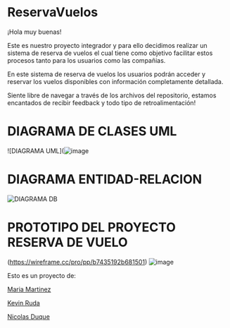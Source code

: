 # ReservaVuelos
¡Hola muy buenas!

Este es nuestro proyecto integrador y para ello decidimos realizar un sistema de reserva de vuelos el cual tiene como objetivo facilitar estos procesos tanto para los usuarios como las compañias.

En este sistema de reserva de vuelos los usuarios podrán acceder y reservar los vuelos disponibles con información completamente detallada.

Siente libre de navegar a través de los archivos del repositorio, estamos encantados de recibir feedback y todo tipo de retroalimentación!

# DIAGRAMA DE CLASES UML

![DIAGRAMA UML](![image](https://github.com/ad-nicolas/ReservaVuelos/assets/92681721/ba89ad11-8b1d-44c9-a29c-be0bbfe6cb27)


# DIAGRAMA ENTIDAD-RELACION

![DIAGRAMA DB](https://github.com/ad-nicolas/ReservaVuelos/blob/eb02d955f39a0aeb625a1bf048f015f985d13eb8/assets/Diagrama%20Entidad-Relacion.png)

# PROTOTIPO DEL PROYECTO RESERVA DE VUELO 
(https://wireframe.cc/pro/pp/b7435192b681501)
![image](https://github.com/ad-nicolas/ReservaVuelos/assets/92681721/4f2ca636-e7c6-40d4-831b-702337759de3)


Esto es un proyecto de:

[Maria Martinez](https://github.com/Mariayey12)

[Kevin Ruda](https://github.com/ElKev117)

[Nicolas Duque](https://github.com/ad-nicolas)
